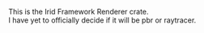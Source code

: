 This is the Irid Framework Renderer crate.<br>
I have yet to officially decide if it will be pbr or raytracer.

